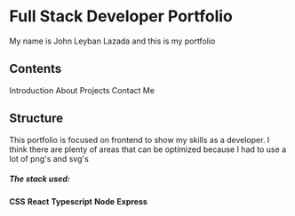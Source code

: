 # Full Stack Developer Portfolio 

My name is John Leyban Lazada and this is my portfolio

## Contents
Introduction
About
Projects
Contact Me

## Structure
This portfolio is focused on frontend to show my skills as a developer.
I think there are plenty of areas that can be optimized because I had to use a lot of png's and svg's 

##### The stack used:
**CSS**
**React**
**Typescript**
**Node**
**Express**